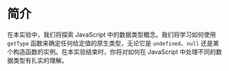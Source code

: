 # 简介

在本实验中，我们将探索 JavaScript 中的数据类型概念。我们将学习如何使用 `getType` 函数来确定任何给定值的原生类型，无论它是 `undefined`、`null` 还是某个构造函数的实例。在本实验结束时，你将对如何在 JavaScript 中处理不同的数据类型有扎实的理解。
